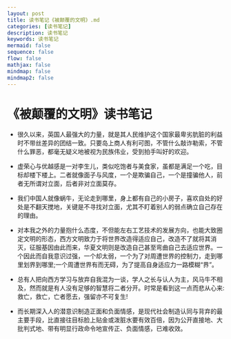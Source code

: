 ```yaml
---
layout: post
title: 读书笔记《被颠覆的文明》.md
categories: [读书笔记]
description: 读书笔记
keywords: 读书笔记
mermaid: false
sequence: false
flow: false
mathjax: false
mindmap: false
mindmap2: false
---
```



# 《被颠覆的文明》读书笔记

- 很久以来，英国人最强大的力量，就是其人民维护这个国家最卑劣肮脏的利益时不带丝差异的团结一致。只要岛上商人有利可图，不管什么敲诈勒索，不管什么罪恶，都毫无疑义地被视为民族伟业，受到拍手叫好的欢迎。

- 虚荣心与优越感是一对李生儿，类似吃饱者与美食家，虽都是满足一个吃，目标却楼下楼上。二者就像面子与风度，一个是欺骗自己，一个是撞骗他人，前者无所谓对立面，后者非对立面莫存。
- 我们中国人就像蜗牛，无论走到哪里，身上都有自己的小房子，喜欢自处的好处是不翻天搅地，关键是不寻找对立面，尤其不盯着别人的弱点确立自己存在的理由。
- 对本我之外的力量抱什么态度，不但能左右工艺技术的发展方向，也能大致圈定文明的形态，西方文明致力于将世界改造得适应自己，改造不了就将其消灭，征服基因由此而来，华夏文明则是改造自己甚至弯曲自己去适应世界。一个因此而自我意识过强，一个却太弱，一个为了对周遭世界的控制力，走到哪里划界到哪里;一个周遭世界有而无碍，为了提高自身适应力一路模糊“界”。
- 总有人把向西方学习与放弃自我混为一谈，学人之长与认人为主，风马牛不相及，然而就是有人没有足够的智慧将二者分开。时常是看到这一点而悲从心来:救亡，救亡，亡者愿去，强留亦不可复生!
- 而长期深入人的潜意识制造正面和负面情感，是现代社会制造认同与背弃的最主要手段，比直接往目标脸上贴金或泼脏水要有效百倍，因为公开直接地、大批判式地、带有明显行政命令地宣传正、负面情感，已难收效。